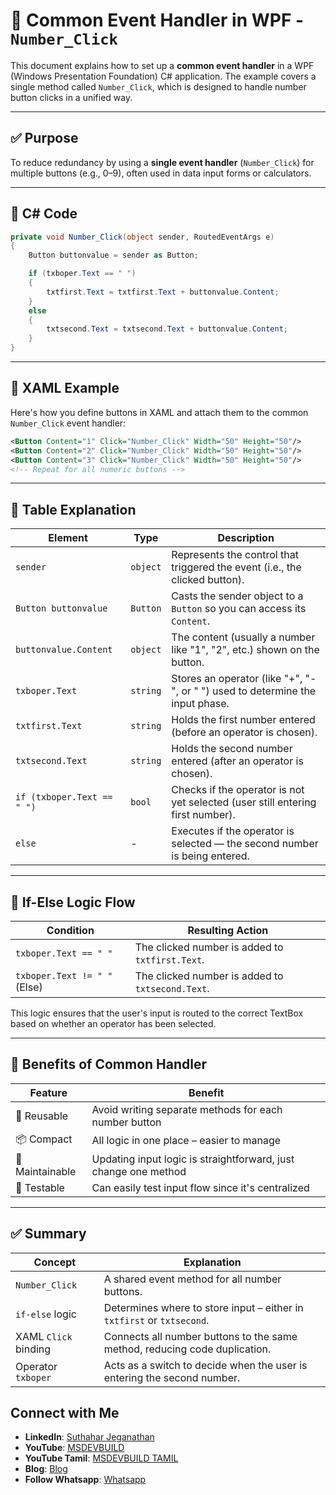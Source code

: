 # 📘 Common Event Handler in WPF - `Number_Click`

This document explains how to set up a **common event handler** in a WPF (Windows Presentation Foundation) C# application. The example covers a single method called `Number_Click`, which is designed to handle number button clicks in a unified way.

---

## ✅ Purpose

To reduce redundancy by using a **single event handler** (`Number_Click`) for multiple buttons (e.g., 0–9), often used in data input forms or calculators.

---

## 🧠 C# Code

```csharp
private void Number_Click(object sender, RoutedEventArgs e)
{
    Button buttonvalue = sender as Button;

    if (txboper.Text == " ")
    {
        txtfirst.Text = txtfirst.Text + buttonvalue.Content;
    }
    else
    {
        txtsecond.Text = txtsecond.Text + buttonvalue.Content;
    }
}
```

---

## 🧩 XAML Example

Here's how you define buttons in XAML and attach them to the common `Number_Click` event handler:

```xml
<Button Content="1" Click="Number_Click" Width="50" Height="50"/>
<Button Content="2" Click="Number_Click" Width="50" Height="50"/>
<Button Content="3" Click="Number_Click" Width="50" Height="50"/>
<!-- Repeat for all numeric buttons -->
```

---

## 🧾 Table Explanation

| Element                    | Type     | Description                                                                    |
| -------------------------- | -------- | ------------------------------------------------------------------------------ |
| `sender`                   | `object` | Represents the control that triggered the event (i.e., the clicked button).    |
| `Button buttonvalue`       | `Button` | Casts the sender object to a `Button` so you can access its `Content`.         |
| `buttonvalue.Content`      | `object` | The content (usually a number like "1", "2", etc.) shown on the button.        |
| `txboper.Text`             | `string` | Stores an operator (like "+", "-", or " ") used to determine the input phase.  |
| `txtfirst.Text`            | `string` | Holds the first number entered (before an operator is chosen).                 |
| `txtsecond.Text`           | `string` | Holds the second number entered (after an operator is chosen).                 |
| `if (txboper.Text == " ")` | `bool`   | Checks if the operator is not yet selected (user still entering first number). |
| `else`                     | -        | Executes if the operator is selected — the second number is being entered.     |

---

## 🔄 If-Else Logic Flow

| Condition                    | Resulting Action                                 |
| ---------------------------- | ------------------------------------------------ |
| `txboper.Text == " "`        | The clicked number is added to `txtfirst.Text`.  |
| `txboper.Text != " "` (Else) | The clicked number is added to `txtsecond.Text`. |

This logic ensures that the user's input is routed to the correct TextBox based on whether an operator has been selected.

---

## 🧼 Benefits of Common Handler

| Feature         | Benefit                                                         |
| --------------- | --------------------------------------------------------------- |
| 🔁 Reusable     | Avoid writing separate methods for each number button           |
| 📦 Compact      | All logic in one place – easier to manage                       |
| 🔧 Maintainable | Updating input logic is straightforward, just change one method |
| 🧪 Testable     | Can easily test input flow since it's centralized               |

---

## ✅ Summary

| Concept              | Explanation                                                                |
| -------------------- | -------------------------------------------------------------------------- |
| `Number_Click`       | A shared event method for all number buttons.                              |
| `if-else` logic      | Determines where to store input – either in `txtfirst` or `txtsecond`.     |
| XAML `Click` binding | Connects all number buttons to the same method, reducing code duplication. |
| Operator `txboper`   | Acts as a switch to decide when the user is entering the second number.    |

 ## Connect with Me
- **LinkedIn**: [Suthahar Jeganathan](https://www.linkedin.com/in/jssuthahar/)
- **YouTube**: [MSDEVBUILD](https://www.youtube.com/@MSDEVBUILD)
- **YouTube Tamil**: [MSDEVBUILD TAMIL](https://www.youtube.com/@MSDEVBUILDTamil)
- **Blog**: [Blog](https://www.msdevbuild.com/)
- **Follow Whatsapp**: [Whatsapp](https://www.whatsapp.com/channel/0029Va5j2rHEFeXcTlUhQB0J)
